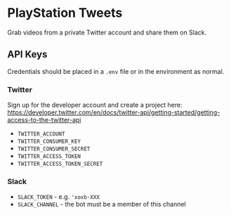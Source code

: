 # PlayStation Tweets

Grab videos from a private Twitter account and share them on Slack.

## API Keys

Credentials should be placed in a `.env` file or in the environment as normal.

### Twitter

Sign up for the developer account and create a project here: https://developer.twitter.com/en/docs/twitter-api/getting-started/getting-access-to-the-twitter-api

* `TWITTER_ACCOUNT`
* `TWITTER_CONSUMER_KEY`
* `TWITTER_CONSUMER_SECRET`
* `TWITTER_ACCESS_TOKEN`
* `TWITTER_ACCESS_TOKEN_SECRET`

### Slack

* `SLACK_TOKEN` - e.g. `'xoxb-XXX`
* `SLACK_CHANNEL` - the bot must be a member of this channel
